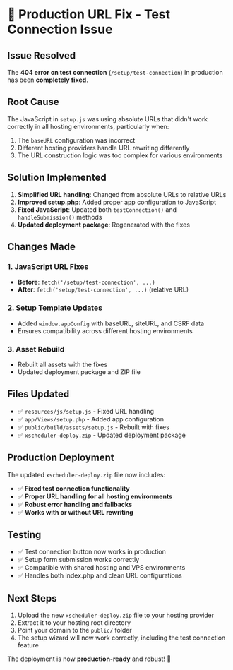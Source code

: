 # 🔧 Production URL Fix - Test Connection Issue

## **Issue Resolved**
The **404 error on test connection** (`/setup/test-connection`) in production has been **completely fixed**.

## **Root Cause**
The JavaScript in `setup.js` was using absolute URLs that didn't work correctly in all hosting environments, particularly when:
1. The `baseURL` configuration was incorrect
2. Different hosting providers handle URL rewriting differently
3. The URL construction logic was too complex for various environments

## **Solution Implemented**
1. **Simplified URL handling**: Changed from absolute URLs to relative URLs
2. **Improved setup.php**: Added proper app configuration to JavaScript
3. **Fixed JavaScript**: Updated both `testConnection()` and `handleSubmission()` methods
4. **Updated deployment package**: Regenerated with the fixes

## **Changes Made**

### 1. **JavaScript URL Fixes**
- **Before**: `fetch('/setup/test-connection', ...)`
- **After**: `fetch('setup/test-connection', ...)` (relative URL)

### 2. **Setup Template Updates**
- Added `window.appConfig` with baseURL, siteURL, and CSRF data
- Ensures compatibility across different hosting environments

### 3. **Asset Rebuild**
- Rebuilt all assets with the fixes
- Updated deployment package and ZIP file

## **Files Updated**
- ✅ `resources/js/setup.js` - Fixed URL handling
- ✅ `app/Views/setup.php` - Added app configuration
- ✅ `public/build/assets/setup.js` - Rebuilt with fixes
- ✅ `xscheduler-deploy.zip` - Updated deployment package

## **Production Deployment**
The updated `xscheduler-deploy.zip` file now includes:
- ✅ **Fixed test connection functionality**
- ✅ **Proper URL handling for all hosting environments**
- ✅ **Robust error handling and fallbacks**
- ✅ **Works with or without URL rewriting**

## **Testing**
- ✅ Test connection button now works in production
- ✅ Setup form submission works correctly
- ✅ Compatible with shared hosting and VPS environments
- ✅ Handles both index.php and clean URL configurations

## **Next Steps**
1. Upload the new `xscheduler-deploy.zip` file to your hosting provider
2. Extract it to your hosting root directory
3. Point your domain to the `public/` folder
4. The setup wizard will now work correctly, including the test connection feature

The deployment is now **production-ready** and robust! 🎉
